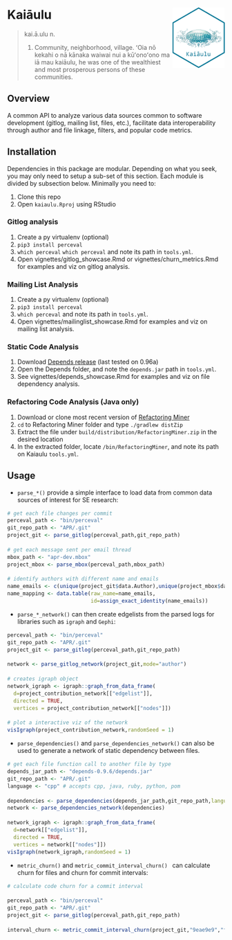 # Kaiāulu <a href="https://github.com/sailuh/kaiaulu"><img src="man/figures/logo.png" align="right" height="140" /></a>

> kai.ā.ulu
> n.
> 1. Community, neighborhood, village. ʻOia nō kekahi o nā kānaka waiwai nui a kūʻonoʻono ma iā mau kaiāulu, he was one of the wealthiest and most prosperous persons of these communities.

## Overview

A common API to analyze various data sources common to software development (gitlog, mailing list, files, etc.), facilitate data interoperability through author and file linkage, filters, and popular code metrics. 

## Installation 

Dependencies in this package are modular. Depending on what you seek, you may only need to setup a sub-set of this section. Each module is divided by subsection below. Minimally you need to:

 1. Clone this repo 
 2. Open `kaiaulu.Rproj` using RStudio
 
### Gitlog analysis 

 1. Create a py virtualenv (optional)
 2. `pip3 install perceval`
 3. `which perceval` `which perceval` and note its path in `tools.yml`.
 4. Open vignettes/gitlog_showcase.Rmd or vignettes/churn_metrics.Rmd for examples and viz on gitlog analysis. 
 
### Mailing List Analysis

 1. Create a py virtualenv (optional)
 2. `pip3 install perceval`
 3. `which perceval` and note its path in `tools.yml`.
 4. Open vignettes/mailinglist_showcase.Rmd for examples and viz on mailing list analysis. 
 
### Static Code Analysis 

 1. Download [Depends release](https://github.com/multilang-depends/depends/releases/) (last tested on 0.96a)
 2. Open the Depends folder, and note the `depends.jar` path in `tools.yml`. 
 3. See vignettes/depends_showcase.Rmd for examples and viz on file dependency analysis.  
 
### Refactoring Code Analysis (Java only)
 1. Download or clone most recent version of [Refactoring Miner](https://github.com/tsantalis/RefactoringMiner#running-refactoringminer-from-the-command-line)
 2. `cd` to Refactoring Miner folder and type `./gradlew distZip`
 3. Extract the file under `build/distribution/RefactoringMiner.zip` in the desired location
 4. In the extracted folder, locate `/bin/RefactoringMiner`, and note its path on Kaiaulu `tools.yml`.

## Usage 

 * `parse_*()` provide a simple interface to load data from common data sources of interest for SE research:

```r
# get each file changes per commit
perceval_path <- "bin/perceval"
git_repo_path <- "APR/.git"
project_git <- parse_gitlog(perceval_path,git_repo_path)

# get each message sent per email thread
mbox_path <- "apr-dev.mbox"
project_mbox <- parse_mbox(perceval_path,mbox_path)

# identify authors with different name and emails
name_emails <- c(unique(project_git$data.Author),unique(project_mbox$data.From))
name_mapping <- data.table(raw_name=name_emails,
                           id=assign_exact_identity(name_emails))
```

 * `parse_*_network()` can then create edgelists from the parsed logs for libraries such as `igraph` and `Gephi`:

```r
perceval_path <- "bin/perceval"
git_repo_path <- "APR/.git"
project_git <- parse_gitlog(perceval_path,git_repo_path)

network <- parse_gitlog_network(project_git,mode="author")

# creates igraph object
network_igraph <- igraph::graph_from_data_frame(
  d=project_contribution_network[["edgelist"]],
  directed = TRUE, 
  vertices = project_contribution_network[["nodes"]])

# plot a interactive viz of the network                      
visIgraph(project_contribution_network,randomSeed = 1)
```

 * `parse_dependencies()` and `parse_dependencies_network()` can also be used to generate a network of static dependency between files. 

```r
# get each file function call to another file by type
depends_jar_path <- "depends-0.9.6/depends.jar"
git_repo_path <- "APR/.git"
language <- "cpp" # accepts cpp, java, ruby, python, pom

dependencies <- parse_dependencies(depends_jar_path,git_repo_path,language=language)   
network <- parse_dependencies_network(dependencies)

network_igraph <- igraph::graph_from_data_frame(
  d=network[["edgelist"]], 
  directed = TRUE, 
  vertices = network[["nodes"]])
visIgraph(network_igraph,randomSeed = 1)
```

 * `metric_churn()` and `metric_commit_interval_churn() ` can calculate churn for files and churn for commit intervals:

```r
# calculate code churn for a commit interval

perceval_path <- "bin/perceval"
git_repo_path <- "APR/.git"
project_git <- parse_gitlog(perceval_path,git_repo_path)

interval_churn <- metric_commit_interval_churn(project_git,"9eae9e9","f1d2d56")
```
